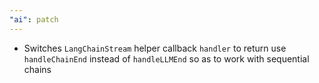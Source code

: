 ```yaml
---
"ai": patch
---
```


- Switches `LangChainStream` helper callback `handler` to return use `handleChainEnd` instead of `handleLLMEnd` so as to work with sequential chains
